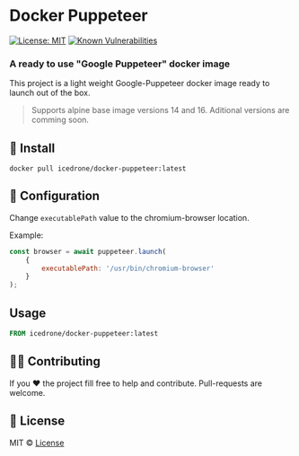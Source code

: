 # Docker Puppeteer
[![License: MIT](https://img.shields.io/badge/License-MIT-yellow.svg)](LICENSE)
[![Known Vulnerabilities](https://snyk.io/test/github/icedrone/docker-puppeteer/badge.svg)](https://snyk.io/test/github/icedrone/docker-puppeteer)

### A ready to use "Google Puppeteer" docker image
This project is a light weight Google-Puppeteer docker image ready to launch out of the box.
> Supports alpine base image versions 14 and 16.
> Aditional versions are comming soon.

## 🚀 Install
```shell
docker pull icedrone/docker-puppeteer:latest
```

## 🛑 Configuration
Change `executablePath` value to the chromium-browser location.

Example:
```js
const browser = await puppeteer.launch(
    {
        executablePath: '/usr/bin/chromium-browser'
    }
);
```

## Usage
```dockerfile
FROM icedrone/docker-puppeteer:latest
```
## 👨‍💻 Contributing
If you ❤️ the project fill free to help and contribute.
Pull-requests are welcome. 

## 💫 License
MIT © [License](LICENSE)

